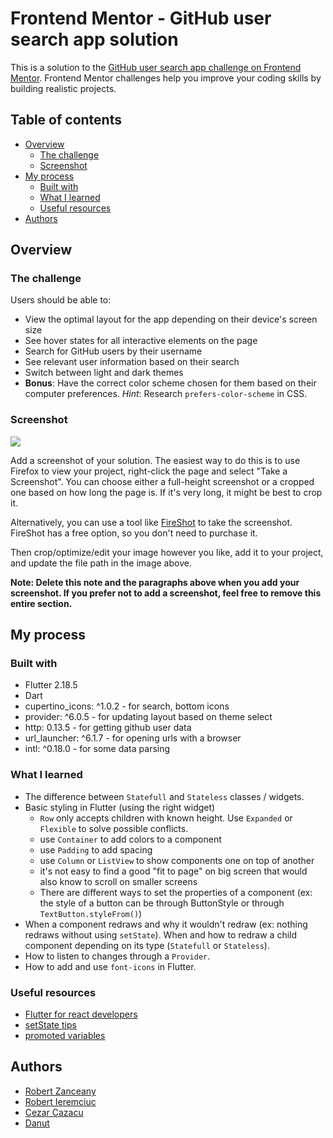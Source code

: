 # Frontend Mentor - GitHub user search app solution

This is a solution to the [GitHub user search app challenge on Frontend Mentor](https://www.frontendmentor.io/challenges/github-user-search-app-Q09YOgaH6). Frontend Mentor challenges help you improve your coding skills by building realistic projects. 

## Table of contents

- [Overview](#overview)
  - [The challenge](#the-challenge)
  - [Screenshot](#screenshot)
- [My process](#my-process)
  - [Built with](#built-with)
  - [What I learned](#what-i-learned)
  - [Useful resources](#useful-resources)
- [Authors](#authors)

## Overview

### The challenge

Users should be able to:

- View the optimal layout for the app depending on their device's screen size
- See hover states for all interactive elements on the page
- Search for GitHub users by their username
- See relevant user information based on their search
- Switch between light and dark themes
- **Bonus**: Have the correct color scheme chosen for them based on their computer preferences. _Hint_: Research `prefers-color-scheme` in CSS.

### Screenshot

![](./screenshot.jpg)

Add a screenshot of your solution. The easiest way to do this is to use Firefox to view your project, right-click the page and select "Take a Screenshot". You can choose either a full-height screenshot or a cropped one based on how long the page is. If it's very long, it might be best to crop it.

Alternatively, you can use a tool like [FireShot](https://getfireshot.com/) to take the screenshot. FireShot has a free option, so you don't need to purchase it. 

Then crop/optimize/edit your image however you like, add it to your project, and update the file path in the image above.

**Note: Delete this note and the paragraphs above when you add your screenshot. If you prefer not to add a screenshot, feel free to remove this entire section.**

## My process

### Built with

- Flutter 2.18.5
- Dart
- cupertino_icons: ^1.0.2 - for search, bottom icons
- provider: ^6.0.5 - for updating layout based on theme select
- http: 0.13.5 - for getting github user data
- url_launcher: ^6.1.7  - for opening urls with a browser
- intl: ^0.18.0 - for some data parsing

### What I learned

- The difference between `Statefull` and `Stateless` classes / widgets.
- Basic styling in Flutter (using the right widget)
  - `Row` only accepts children with known height. Use `Expanded` or `Flexible` to solve possible conflicts.
  - use `Container` to add colors to a component
  - use `Padding` to add spacing
  - use `Column` or `ListView` to show components one on top of another
  - it's not easy to find a good "fit to page" on big screen that would also know to scroll on smaller screens
  - There are different ways to set the properties of a component (ex: the style of a button can be through ButtonStyle or through `TextButton.styleFrom()`)
- When a component redraws and why it wouldn't redraw (ex: nothing redraws without using `setState`). When and how to redraw a child component depending on its type (`Statefull` or `Stateless`).
- How to listen to changes through a `Provider`.
- How to add and use `font-icons` in Flutter.


### Useful resources

- [Flutter for react developers](https://docs.flutter.dev/get-started/flutter-for/react-native-devs)
- [setState tips](https://levelup.gitconnected.com/6-easy-tips-when-working-with-setstate-in-a-flutter-application-3d629bc77a16)
- [promoted variables](https://dart.dev/tools/non-promotion-reasons#property-or-this)

## Authors

- [Robert Zanceany](https://github.com/robertZanceanu-thinslices)
- [Robert Ieremciuc](https://github.com/RobertIeremciuc)
- [Cezar Cazacu](https://github.com/CezarCazacu)
- [Danut](https://github.com/danutDiac)
